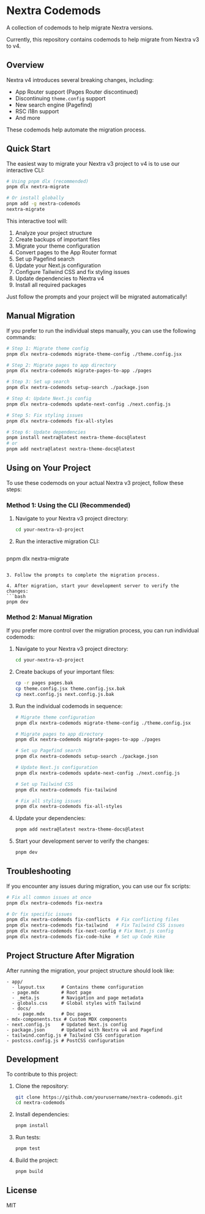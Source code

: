 # Nextra Codemods

A collection of codemods to help migrate Nextra versions.

Currently, this repository contains codemods to help migrate from Nextra v3 to v4.

## Overview

Nextra v4 introduces several breaking changes, including:

- App Router support (Pages Router discontinued)
- Discontinuing `theme.config` support
- New search engine (Pagefind)
- RSC i18n support
- And more

These codemods help automate the migration process.

## Quick Start

The easiest way to migrate your Nextra v3 project to v4 is to use our interactive CLI:

```bash
# Using pnpm dlx (recommended)
pnpm dlx nextra-migrate

# Or install globally
pnpm add -g nextra-codemods
nextra-migrate
```

This interactive tool will:

1. Analyze your project structure
2. Create backups of important files
3. Migrate your theme configuration
4. Convert pages to the App Router format
5. Set up Pagefind search
6. Update your Next.js configuration
7. Configure Tailwind CSS and fix styling issues
8. Update dependencies to Nextra v4
9. Install all required packages

Just follow the prompts and your project will be migrated automatically!

## Manual Migration

If you prefer to run the individual steps manually, you can use the following commands:

```bash
# Step 1: Migrate theme config
pnpm dlx nextra-codemods migrate-theme-config ./theme.config.jsx

# Step 2: Migrate pages to app directory
pnpm dlx nextra-codemods migrate-pages-to-app ./pages

# Step 3: Set up search
pnpm dlx nextra-codemods setup-search ./package.json

# Step 4: Update Next.js config
pnpm dlx nextra-codemods update-next-config ./next.config.js

# Step 5: Fix styling issues
pnpm dlx nextra-codemods fix-all-styles

# Step 6: Update dependencies
pnpm install nextra@latest nextra-theme-docs@latest
# or
pnpm add nextra@latest nextra-theme-docs@latest
```

## Using on Your Project

To use these codemods on your actual Nextra v3 project, follow these steps:

### Method 1: Using the CLI (Recommended)

1. Navigate to your Nextra v3 project directory:
   ```bash
   cd your-nextra-v3-project
   ```

2. Run the interactive migration CLI:
   ```bash
  pnpm dlx nextra-migrate
   ```

3. Follow the prompts to complete the migration process.

4. After migration, start your development server to verify the changes:
   ```bash
   pnpm dev
   ```

### Method 2: Manual Migration

If you prefer more control over the migration process, you can run individual codemods:

1. Navigate to your Nextra v3 project directory:
   ```bash
   cd your-nextra-v3-project
   ```

2. Create backups of your important files:
   ```bash
   cp -r pages pages.bak
   cp theme.config.jsx theme.config.jsx.bak
   cp next.config.js next.config.js.bak
   ```

3. Run the individual codemods in sequence:
   ```bash
   # Migrate theme configuration
   pnpm dlx nextra-codemods migrate-theme-config ./theme.config.jsx
   
   # Migrate pages to app directory
   pnpm dlx nextra-codemods migrate-pages-to-app ./pages
   
   # Set up Pagefind search
   pnpm dlx nextra-codemods setup-search ./package.json
   
   # Update Next.js configuration
   pnpm dlx nextra-codemods update-next-config ./next.config.js
   
   # Set up Tailwind CSS
   pnpm dlx nextra-codemods fix-tailwind
   
   # Fix all styling issues
   pnpm dlx nextra-codemods fix-all-styles
   ```

4. Update your dependencies:
   ```bash
   pnpm add nextra@latest nextra-theme-docs@latest
   ```

5. Start your development server to verify the changes:
   ```bash
   pnpm dev
   ```

## Troubleshooting

If you encounter any issues during migration, you can use our fix scripts:

```bash
# Fix all common issues at once
pnpm dlx nextra-codemods fix-nextra

# Or fix specific issues
pnpm dlx nextra-codemods fix-conflicts  # Fix conflicting files
pnpm dlx nextra-codemods fix-tailwind   # Fix Tailwind CSS issues
pnpm dlx nextra-codemods fix-next-config # Fix Next.js config
pnpm dlx nextra-codemods fix-code-hike  # Set up Code Hike
```

## Project Structure After Migration

After running the migration, your project structure should look like:

```text
- app/
  - layout.tsx      # Contains theme configuration
  - page.mdx        # Root page
  - _meta.js        # Navigation and page metadata
  - globals.css     # Global styles with Tailwind
  - docs/
    - page.mdx      # Doc pages
- mdx-components.tsx # Custom MDX components
- next.config.js    # Updated Next.js config
- package.json      # Updated with Nextra v4 and Pagefind
- tailwind.config.js # Tailwind CSS configuration
- postcss.config.js # PostCSS configuration
```

## Development

To contribute to this project:

1. Clone the repository:
   ```bash
   git clone https://github.com/yourusername/nextra-codemods.git
   cd nextra-codemods
   ```

2. Install dependencies:
   ```bash
   pnpm install
   ```

3. Run tests:
   ```bash
   pnpm test
   ```

4. Build the project:
   ```bash
   pnpm build
   ```

## License

MIT
